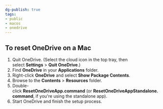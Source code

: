 ```yaml
---
dg-publish: true
tags:
- public
- macos
- onedrive
---
```

## To reset OneDrive on a Mac

1.  Quit OneDrive. (Select the cloud icon in the top tray, then select **Settings** > **Quit OneDrive**.)
2.  Find **OneDrive** in your **Applications** folder.
3.  Right-click **OneDrive** and select **Show Package Contents**.
4.  Browse to the **Contents** > **Resources** folder.
5.  Double-click **ResetOneDriveApp.command** (or **ResetOneDriveAppStandalone.command**, if you're using the standalone app).
6.  Start OneDrive and finish the setup process.
